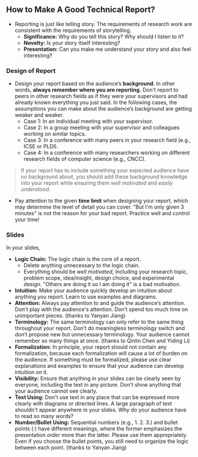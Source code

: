 ## How to Make A Good Technical Report?

- Reporting is just like telling story. The requirements of research work are consistent with the requirements of storytelling.
  + **Significance:** Why do you tell this story? Why should I listen to it?
  + **Novelty:** Is your story itself interesting?
  + **Presentation:** Can you make me understand your story and also feel interesting?

### Design of Report

- Design your report based on the audience’s **background**. In other words, **always remember where you are reporting.** Don't report to peers in other research fields as if they were your supervisors and had already known everything you just said. In the following cases, the assumptions you can make about the audience’s background are getting weaker and weaker.
  + Case 1: In an individual meeting with your supervisor.
  + Case 2: In a group meeting with your supervisor and colleagues working on similar topics.
  + Case 3: In a conference with many peers in your research field (e.g., ICSE or PLDI).
  + Case 4: In a conference with many researchers working on different research fields of computer science (e.g., CNCC).

>If your report has to include something your expected audience have no background about, you should add these background knowledge into your report while ensuring them *well motivated* and *easily understood*.

- Pay attention to the given **time limit** when designing your report, which may determine the level of detail you can cover. "But I'm only given 3 minutes" is not the reason for your bad report. Practice well and control your time!

### Slides

In your slides,
- **Logic Chain:** The logic chain is the core of a report. 
  + Delete anything unnecessary to the logic chain.
  + Everything should be *well motivated*, including your research topic, problem scope, idea/insight, design choice, and experimental design. "Others are doing it so I am doing it" is a bad motivation.
- **Intuition:** Make your audience quickly develop an intuition about anything you report. Learn to use examples and diagrams.
- **Attention:** Always pay attention to and guide the audience’s attention. Don't play with the audience's attention. Don’t spend too much time on unimportant pieces. (thanks to Yanyan Jiang)
- **Terminology:** The same terminology can only refer to the same thing throughout your report. Don’t do meaningless terminology switch and don’t propose new but unnecessary terminology. Your audience cannot remember so many things at once. (thanks to Qinlin Chen and Yiding Li)
- **Formalization:** In principle, your report should not contain any formalization, because each formalization will cause a lot of burden on the audience. If something must be formalized, please use clear explanations and examples to ensure that your audience can develop intuition on it.
- **Visibility:** Ensure that anything in your slides can be clearly seen by everyone, including the text in any picture. Don't show anything that your audience cannot see clearly.
- **Text Using:** Don't use text in any place that can be expressed more clearly with diagrams or directed lines. A large paragraph of text shouldn't appear anywhere in your slides. Why do your audience have to read so many words?
- **Number/Bullet Using:** Sequential numbers (e.g., 1. 2. 3.) and bullet points (·) have different meanings, where the former emphasizes the presentation *order* more than the latter. Please use them appropriately. Even if you choose the bullet points, you still need to organize the logic between each point. (thanks to Yanyan Jiang)